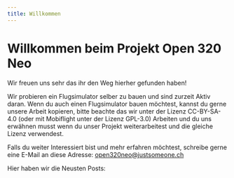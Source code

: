 ```yaml
---
title: Willkommen
---
```


# Willkommen beim Projekt Open 320 Neo

Wir freuen uns sehr das ihr den Weg hierher gefunden haben!

Wir probieren ein Flugsimulator selber zu bauen und sind zurzeit Aktiv daran. Wenn du auch einen Flugsimulator bauen möchtest, kannst du gerne unsere Arbeit kopieren, bitte beachte das wir unter der Lizenz CC-BY-SA-4.0 (oder mit Mobiflight unter der Lizenz GPL-3.0) Arbeiten und du uns erwähnen musst wenn du unser Projekt weiterarbeitest und die gleiche Lizenz verwendest.

Falls du weiter Interessiert bist und mehr erfahren möchtest, schreibe gerne eine E-Mail an diese Adresse: open320neo@justsomeone.ch

Hier haben wir die Neusten Posts:

